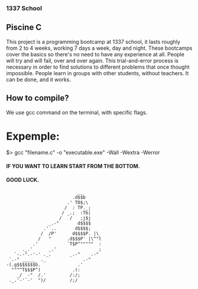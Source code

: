### 1337 School
## Piscine C

This project is a programming bootcamp at 1337 school, it lasts roughly from 2 to 4 weeks, working 7 days a week, day and night.
These bootcamps cover the basics so there's no need to have any experience at
all. People will try and will fail, over and over again. This trial-and-error
process is necessary in order to find solutions to different problems that once thought
impossible. People learn in groups with other
students, without teachers. It can be done, and it works.

## How to compile?

We use gcc command on the terminal, with specific flags.

# Expemple:

$> gcc "filename.c" -o "executable.exe" -Wall -Wextra -Werror

#### IF YOU WANT TO LEARN START FROM THE BOTTOM. 
#### GOOD LUCK.
                               __
                             .d$$b
                           .' TO$;\
                          /  : TP._;
                         / _.;  :Tb|
                        /   /   ;j$j
                    _.-"       d$$$$
                  .' ..       d$$$$;
                 /  /P'      d$$$$P. |\
                /   "      .d$$$P' |\^"l
              .'           `T$P^"""""  :
          ._.'      _.'                ;
       `-.-".-'-' ._.       _.-"    .-"
     `.-" _____  ._              .-"
    -(.g$$$$$$$b.              .'
      ""^^T$$$P^)            .(:
        _/  -"  /.'         /:/;
     ._.'-'`-'  ")/         /;/

